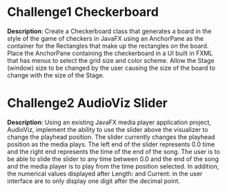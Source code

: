 # Challenge1 Checkerboard
<b>Description</b>: Create a Checkerboard class that generates a board in the style of the game of checkers in JavaFX using an AnchorPane as the container for the Rectangles that make up the rectangles on the board.  Place the AnchorPane containing the checkerboard in a UI built in FXML that has menus to select the grid size and color scheme.  Allow the Stage (window) size to be changed by the user causing the size of the board to change with the size of the Stage.
# Challenge2 AudioViz Slider
<b>Description</b>: Using an existing JavaFX media player application project, AudioViz, implement the ability to use the slider above the visualizer to change the playhead position. The slider currently changes the playhead position as the media plays. The left end of the slider represents 0.0 time and the right end represents the time of the end of the song. The user is to be able to slide the slider to any time between 0.0 and the end of the song and the media player is to play from the time position selected. In addition, the numerical values displayed after Length: and Current: in the user interface are to only display one digit after the decimal point.
